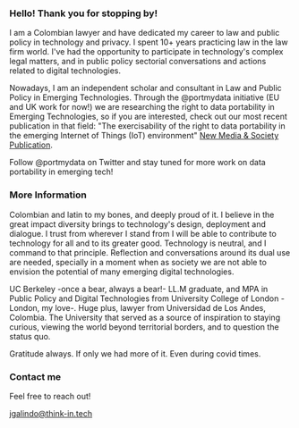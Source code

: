 
### Hello! Thank you for stopping by! 

I am a Colombian lawyer and have dedicated my career to law and public policy in technology and privacy. I spent 10+ years practicing law in the law firm world. I've had the opportunity to participate in technology's complex legal matters, and in public policy sectorial conversations and actions related to digital technologies. 

Nowadays, I am an independent scholar and consultant in Law and Public Policy in Emerging Technologies. Through the @portmydata initiative (EU and UK work for now!) we are researching the right to data portability in Emerging Technologies, so if you are interested, check out our most recent publication in that field: "The exercisability of the right to data portability in the emerging Internet of Things (IoT) environment" [New Media & Society Publication](https://doi.org/10.1177%2F1461444820934033).

Follow @portmydata on Twitter and stay tuned for more work on data portability in emerging tech!


### More Information

Colombian and latin to my bones, and deeply proud of it. I believe in the great impact diversity brings to technology's design, deployment and dialogue. I trust from wherever I stand from I will be able to contribute to technology for all and to its greater good. Technology is neutral, and I command to that principle. Reflection and conversations around its dual use are needed, specially in a moment when as society we are not able to envision the potential of many emerging digital technologies. 

UC Berkeley -once a bear, always a bear!- LL.M graduate, and MPA in Public Policy and Digital Technologies from University College of London -London, my love-. Huge plus, lawyer from Universidad de Los Andes, Colombia. The University that served as a source of inspiration to staying curious, viewing the world beyond territorial borders, and to question the status quo.

Gratitude always. If only we had more of it. Even during covid times.  

### Contact me

Feel free to reach out! 

[jgalindo@think-in.tech](mailto:email@domain.com)
